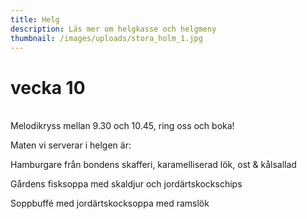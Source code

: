 ```yaml
---
title: Helg
description: Läs mer om helgkasse och helgmeny
thumbnail: /images/uploads/stora_holm_1.jpg
---
```

# vecka 10

\
Melodikryss mellan 9.30 och 10.45, ring oss och boka!

Maten vi serverar i helgen är:

Hamburgare från bondens skafferi, karamelliserad lök, ost & kålsallad

Gårdens fisksoppa med skaldjur och jordärtskockschips

Soppbuffé med jordärtskocksoppa med ramslök